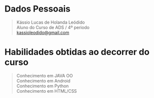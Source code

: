
# Dados Pessoais <br/> 
> Kássio Lucas de Holanda Leódido <br/>
> Aluno do Curso de ADS / 4º periodo <br/>
> kassioleodido@gmail.com <br/>

# Habilidades obtidas ao decorrer do curso <br/>
> Conhecimento em JAVA OO <br/>
> Conhecimento em Android <br/>
> Conhecimento em Python <br/>
> Conhecimento em HTML/CSS <br/>


